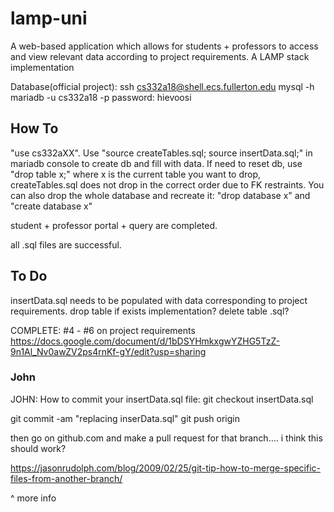 # lamp-uni

A web-based application which allows for students + professors to access and view relevant data according to project requirements. A LAMP stack implementation

Database(official project):
ssh cs332a18@shell.ecs.fullerton.edu
mysql -h mariadb -u cs332a18 -p
password: hievoosi

## How To
"use cs332aXX". Use "source createTables.sql; source insertData.sql;" in mariadb console to create db and fill with data.
If need to reset db, use "drop table x;" where x is the current table you want to drop, createTables.sql does not drop in the correct order due to FK restraints. You can also drop the whole database and recreate it: "drop database x" and "create database x"

student + professor portal + query are completed.

all .sql files are successful.

## To Do
insertData.sql needs to be populated with data corresponding to project requirements.
drop table if exists implementation?
delete table .sql?

COMPLETE: #4 - #6 on project requirements
https://docs.google.com/document/d/1bDSYHmkxgwYZHG5TzZ-9n1Al_Nv0awZV2ps4rnKf-gY/edit?usp=sharing

### John
JOHN: How to commit your insertData.sql file:
git checkout <newbranchname> insertData.sql
  
git commit -am "replacing inserData.sql"
git push origin <newbranchname>
  
then go on github.com and make a pull request for that branch.... i think this should work?

https://jasonrudolph.com/blog/2009/02/25/git-tip-how-to-merge-specific-files-from-another-branch/

^ more info



